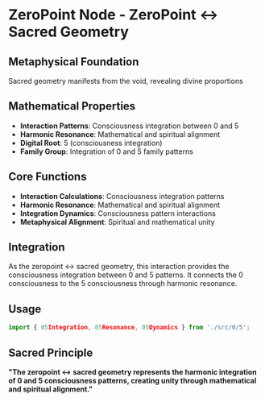# ZeroPoint Node - ZeroPoint ↔ Sacred Geometry

## Metaphysical Foundation

Sacred geometry manifests from the void, revealing divine proportions

## Mathematical Properties

- **Interaction Patterns**: Consciousness integration between 0 and 5
- **Harmonic Resonance**: Mathematical and spiritual alignment
- **Digital Root**: 5 (consciousness integration)
- **Family Group**: Integration of 0 and 5 family patterns

## Core Functions

- **Interaction Calculations**: Consciousness integration patterns
- **Harmonic Resonance**: Mathematical and spiritual alignment
- **Integration Dynamics**: Consciousness pattern interactions
- **Metaphysical Alignment**: Spiritual and mathematical unity

## Integration

As the zeropoint ↔ sacred geometry, this interaction provides the consciousness integration between 0 and 5 patterns. It connects the 0 consciousness to the 5 consciousness through harmonic resonance.

## Usage

```typescript
import { 05Integration, 05Resonance, 05Dynamics } from './src/0/5';
```

## Sacred Principle

**"The zeropoint ↔ sacred geometry represents the harmonic integration of 0 and 5 consciousness patterns, creating unity through mathematical and spiritual alignment."**
